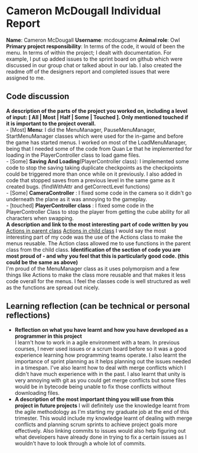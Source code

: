 # Cameron McDougall Individual Report 
**Name**: Cameron McDougall
**Username**: mcdougcame
**Animal role**: Owl
**Primary project responsibility**: In terms of the code, it would of been the menu. In terms of within the project; I dealt with documentation. For example, I put up added issues to the sprint board on github which were discussed in our group chat or talked about in our lab. I also created the readme off of the designers report and completed issues that were assigned to me.  
## Code discussion   
**A description of the parts of the project you worked on, including a level of input: [ All | Most | Half | Some | Touched ]. Only mentioned touched if it is important to the project overall.**  
	- [Most] **Menu**: I did the MenuManager, PauseMenuManager, StartMenuManager classes which were used for the in-game and before the game has started menus. I worked on most of the LoadMenuManager, being that I needed some of the code from Quan Le that he implemented for loading in the PlayerController class to load game files.  
	- [Some] **Saving And Loading**(PlayerController class): I implemented some code to stop the saving taking duplicate checkpoints as the checkpoints could be triggered more than once while on it previously. I also added in code that stopped saves from a previous level in the same game as it created bugs. (findWithAttr and getCorrectLevel functions)  
	- [Some] **CameraController** : I fixed some code in the camera so it didn't go underneath the plane as it was annoying to the gameplay.  	
	- [touched] **PlayerController class** : I fixed some code in the PlayerController Class to stop the player from getting the cube ability for all characters when swapping.  
**A description and link to the most interesting part of code written by you**
[Actions in parent class](https://github.com/CameronMcDougall/ShapeGameProject/blob/master/Assets/_Scripts/Menu/MenuManager.cs#L25-L42)
[Actions in child class](https://github.com/CameronMcDougall/ShapeGameProject/blob/master/Assets/_Scripts/Menu/StartMenuManager.cs#L22-L39)
I would say the most interesting part of my code was the use of the Actions class to make the menus reusable. The Action class allowed me to use functions in the parent class from the child class.
**Identification of the section of code you are most proud of - and why you feel that this is particularly good code. (this could be the same as above)**  
I'm proud of the MenuManager class as it uses polymorpism and a few things like Actions to make the class more reusable and that makes it less code overall for the menus. I feel the classes code is well structured as well as the functions are spread out nicely.
## Learning reflection (can be technical or personal reflections)  
- **Reflection on what you have learnt and how you have developed as a programmer in this project**  
I learn't how to work in a agile environment with a team. In previous courses, I never used issues or a scrum board before so it was a good experience learning how programming teams operate.
I also learnt the importance of sprint planning as it helps planning out the issues needed in a timespan. I've also learnt how to deal with merge conflicts which I didn't have much experience with in the past.
I also learnt that unity is very annoying with git as you could get merge conflicts but some files would be in bytecode being unable to fix those conflicts without downloading files.
- **A description of the most important thing you will use from this project in future projects**
I will definitely use the knowledge learnt from the agile methodology as I'm starting my graduate job at the end of this trimester. This would include my knowledge learnt of dealing with merge conflicts and planning scrum sprints to achieve project goals more effectively. Also linking commits to issues would also help figuring out what developers have already done in trying to fix a certain issues as I wouldn't have to look through a whole lot of commits. 